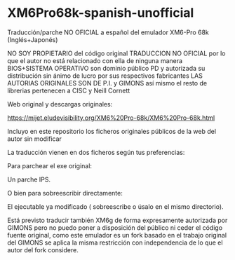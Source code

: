 # XM6Pro68k-spanish-unofficial

Traducción/parche NO OFICIAL a español del emulador XM6-Pro 68k (Inglés+Japonés)

NO SOY PROPIETARIO del código original
TRADUCCION NO OFICIAL por lo que el autor no está relacionado con ella de ninguna manera
BIOS+SISTEMA OPERATIVO son dominio público PD y autorizada su distribución sin ánimo de lucro por sus respectivos fabricantes
LAS AUTORIAS ORIGINALES SON DE P.I. y GIMONS así mismo el resto de librerias pertenecen a CISC y Neill Cornett

Web original y descargas originales:

https://mijet.eludevisibility.org/XM6%20Pro-68k/XM6%20Pro-68k.html

Incluyo en este repositorio los ficheros originales públicos de la web del autor sin modificar 

La traducción vienen en dos ficheros según tus preferencias:

Para parchear el exe original:

Un parche IPS.

O bien para sobreescribir directamente:

El ejecutable ya modificado ( sobreescribe o úsalo en el mismo directorio).

Está previsto traducir también XM6g de forma expresamente autorizada por GIMONS pero no puedo poner a disposición del público
ni ceder el código fuente original, como este emulador es un fork basado en el trabajo original del GIMONS se aplica la misma
restricción con independencia de lo que el autor del fork considere.

